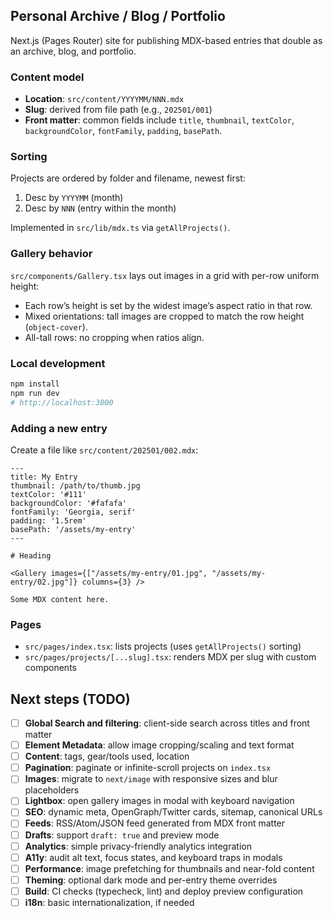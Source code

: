 ## Personal Archive / Blog / Portfolio

Next.js (Pages Router) site for publishing MDX-based entries that double as an archive, blog, and portfolio.

### Content model
- **Location**: `src/content/YYYYMM/NNN.mdx`
- **Slug**: derived from file path (e.g., `202501/001`)
- **Front matter**: common fields include `title`, `thumbnail`, `textColor`, `backgroundColor`, `fontFamily`, `padding`, `basePath`.

### Sorting
Projects are ordered by folder and filename, newest first:
1. Desc by `YYYYMM` (month)
2. Desc by `NNN` (entry within the month)

Implemented in `src/lib/mdx.ts` via `getAllProjects()`.

### Gallery behavior
`src/components/Gallery.tsx` lays out images in a grid with per-row uniform height:
- Each row’s height is set by the widest image’s aspect ratio in that row.
- Mixed orientations: tall images are cropped to match the row height (`object-cover`).
- All-tall rows: no cropping when ratios align.

### Local development
```bash
npm install
npm run dev
# http://localhost:3000
```

### Adding a new entry
Create a file like `src/content/202501/002.mdx`:
```mdx
---
title: My Entry
thumbnail: /path/to/thumb.jpg
textColor: '#111'
backgroundColor: '#fafafa'
fontFamily: 'Georgia, serif'
padding: '1.5rem'
basePath: '/assets/my-entry'
---

# Heading

<Gallery images={["/assets/my-entry/01.jpg", "/assets/my-entry/02.jpg"]} columns={3} />

Some MDX content here.
```

### Pages
- `src/pages/index.tsx`: lists projects (uses `getAllProjects()` sorting)
- `src/pages/projects/[...slug].tsx`: renders MDX per slug with custom components

## Next steps (TODO)
- [ ] **Global Search and filtering**: client-side search across titles and front matter
- [ ] **Element Metadata**: allow image cropping/scaling and text format
- [ ] **Content**: tags, gear/tools used, location
- [ ] **Pagination**: paginate or infinite-scroll projects on `index.tsx`
- [ ] **Images**: migrate to `next/image` with responsive sizes and blur placeholders
- [ ] **Lightbox**: open gallery images in modal with keyboard navigation
- [ ] **SEO**: dynamic meta, OpenGraph/Twitter cards, sitemap, canonical URLs
- [ ] **Feeds**: RSS/Atom/JSON feed generated from MDX front matter
- [ ] **Drafts**: support `draft: true` and preview mode
- [ ] **Analytics**: simple privacy-friendly analytics integration
- [ ] **A11y**: audit alt text, focus states, and keyboard traps in modals
- [ ] **Performance**: image prefetching for thumbnails and near-fold content
- [ ] **Theming**: optional dark mode and per-entry theme overrides
- [ ] **Build**: CI checks (typecheck, lint) and deploy preview configuration
- [ ] **i18n**: basic internationalization, if needed
